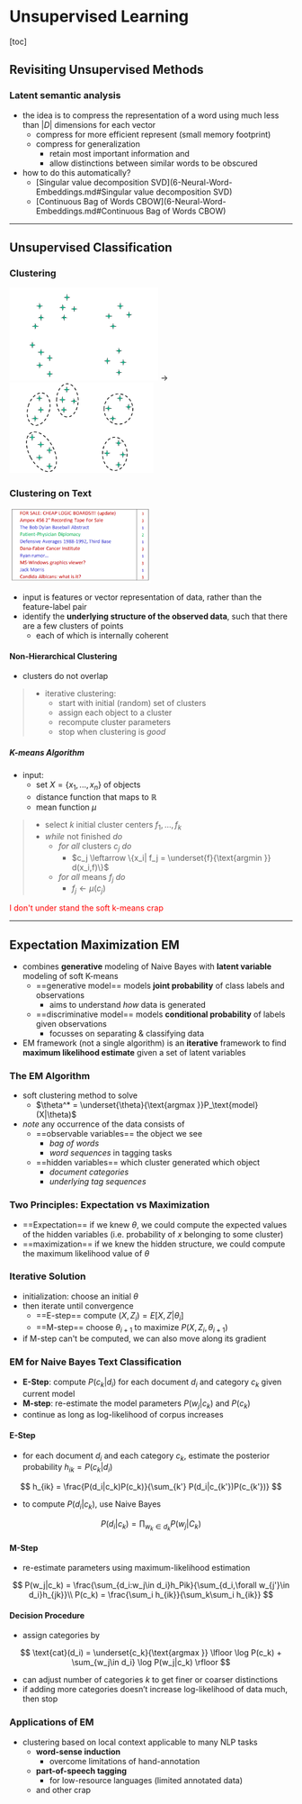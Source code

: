 # Unsupervised Learning

[toc]

## Revisiting Unsupervised Methods

### Latent semantic analysis

- the idea is to compress the representation of a word using much less than $|D|$ dimensions for each vector 
  - compress for more efficient represent (small memory footprint)
  - compress for generalization
    - retain most important information and 
    - allow distinctions between similar words to be obscured
- how to do this automatically?
  - [Singular value decomposition SVD](6-Neural-Word-Embeddings.md#Singular value decomposition SVD)
  - [Continuous Bag of Words CBOW](6-Neural-Word-Embeddings.md#Continuous Bag of Words CBOW)

---

## Unsupervised Classification

### Clustering

<img src="images/image-20231004231022128.png" alt="image-20231004231022128" style="zoom: 33%;" /> → <img src="images/image-20231004231038849.png" alt="image-20231004231038849" style="zoom:33%;" />

### Clustering on Text

<img src="images/image-20231004231108489.png" alt="image-20231004231108489" style="zoom:33%;" />

- input is features or vector representation of data, rather than the feature-label pair
- identify the **underlying structure of the observed data**, such that there are a few clusters of points
  - each of which is internally coherent

#### Non-Hierarchical Clustering

-  clusters do not overlap

> - iterative clustering:
>   - start with initial (random) set of clusters
>   - assign each object to a cluster 
>   - recompute cluster parameters
>   - stop when clustering is *good*

##### K-means Algorithm

- input:
  - set $X = \{x_1,...,x_n\}$ of objects
  - distance function that maps to $\mathbb R$
  - mean function $\mu$

> - select $k$ initial cluster centers $f_1,...,f_k$
> - *while* not finished *do*
>   - *for all* clusters $c_j$ *do*
>     - $c_j \leftarrow \{x_i| f_j  = \underset{f}{\text{argmin }} d(x_i,f)\}$
>   - *for all* means $f_j$ *do*
>     - $f_j \leftarrow \mu(c_j)$ 

<span style="color:red">I don't under stand the soft k-means crap</span>

---

## Expectation Maximization EM

- combines **generative** modeling of Naive Bayes with **latent variable** modeling of soft K-means
  - ==generative model== models **joint probability** of class labels and observations
    - aims to understand *how* data is generated
  - ==discriminative model== models **conditional probability** of labels given observations
    - focusses on separating & classifying data 
- EM framework (not a single algorithm) is an **iterative** framework to find **maximum likelihood estimate** given a set of latent variables

### The EM Algorithm

- soft clustering method to solve
  - $\theta^* = \underset{\theta}{\text{argmax }}P_\text{model}(X|\theta)$
- *note* any occurrence of the data consists of
  - ==observable variables== the object we see
    - *bag of words*
    - *word sequences* in tagging tasks
  - ==hidden variables== which cluster generated which object
    - *document categories*
    - *underlying tag sequences*

### Two Principles: Expectation vs Maximization

- ==Expectation== if we knew $\theta$, we could compute the expected values of the hidden variables (i.e. probability of $x$ belonging to some cluster)
- ==maximization== if we knew the hidden structure, we could compute the maximum likelihood value of $\theta$

### Iterative Solution

- initialization: choose an initial $\theta$
- then iterate until convergence
  - ==E-step== compute $(X,Z_i) = E[X,Z|\theta_i]$
  - ==M-step== choose $\theta_{i+1}$ to maximize $P(X,Z_i, \theta_{i+1})$
- if M-step can't be computed, we can also move along its gradient

### EM for Naive Bayes Text Classification

- **E-Step**: compute $P(c_k|d_i)$ for each document $d_i$ and category $c_k$ given current model
- **M-step**: re-estimate the model parameters $P(w_j|c_k)$ and $P(c_k)$
- continue as long as log-likelihood of corpus increases

#### E-Step

- for each document $d_i$ and each category $c_k$, estimate the posterior probability $h_{ik} = P(c_k|d_i)$

$$
h_{ik} = \frac{P(d_i|c_k)P(c_k)}{\sum_{k'} P(d_i|c_{k'})P(c_{k'})}
$$

- to compute $P(d_i|c_k)$, use Naive Bayes

$$
P(d_i|c_k) = \prod_{w_k\in d_k}P(w_j|C_k)
$$

#### M-Step

- re-estimate parameters using maximum-likelihood estimation

$$
P(w_j|c_k) = \frac{\sum_{d_i:w_j\in d_i}h_Pik}{\sum_{d_i,\forall w_{j'}\in d_i}h_{jk}}\\
P(c_k) = \frac{\sum_i h_{ik}}{\sum_k\sum_i h_{ik}}
$$

#### Decision Procedure

- assign categories by

$$
\text{cat}(d_i) = \underset{c_k}{\text{argmax }}
\lfloor \log P(c_k) + \sum_{w_j\in d_i} \log P(w_j|c_k) \rfloor
$$

- can adjust number of categories $k$ to get finer or coarser distinctions
- if adding more categories doesn’t increase log-likelihood of data much, then stop

### Applications of EM

- clustering based on local context applicable to many NLP tasks
  - **word-sense induction**
    - overcome limitations of hand-annotation
  - **part-of-speech tagging**
    - for low-resource languages (limited annotated data)
  - and other crap